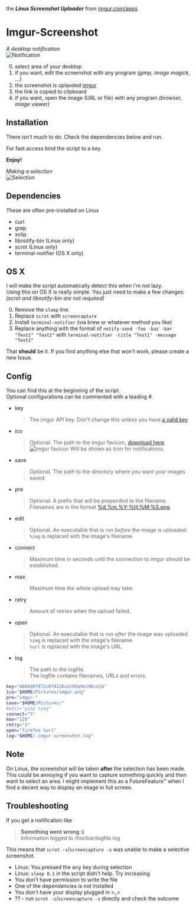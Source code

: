 the _**Linux Screenshot Uploader**_ from [imgur.com/apps](https://imgur.com/apps)
# Imgur-Screenshot
_A desktop notification_<br>
![Notification](http://i.imgur.com/TVQ20qY.png)


0. select area of your desktop
0. if you want, edit the screenshot with any program _(gimp, image magick, ...)_
0. the screenshot is uplaoded [imgur](https://imgur.com)
0. the link is copied to clipboard
0. if you want, open the image (URL or file) with any program _(browser, image viewer)_

Installation
----

There isn't much to do. Check the dependencies below and run.

For fast access bind the script to a key.

**Enjoy!**

_Making a selection_<br>
![Selection](http://i.imgur.com/mZlrX16.png)<br>

Dependencies
----

These are often pre-installed on Linux

* curl
* grep
* xclip
* libnotify-bin (Linux only)
* scrot (Linux only)
* terminal-notifier (OS X only)

OS X
----

I will make the script automatically detect this when i'm not lazy.<br>
Using this on OS X is really simple. You just need to make a few changes:<br>
_(scrot and libnotify-bin are not required)_

0. Remove the `sleep` line
0. Replace `scrot` with `screencapture`
0. Install `terminal-notifier` (via brew or whatever method you like)
0. Replace anything with the format of `notify-send -foo -baz -bar "Text1" "Text2"` with `terminal-notifier -title "Text1" -message "Text2"`

That **should** be it. If you find anything else that won't work, please create a new Issue.

Config
----


You can find this at the beginning of the script.<br>
Optional configurations can be commented with a leading #.

* key

  > The imgur API key. Don't change this unless you have [a valid key](http://api.imgur.com/#register)

* ico

  > Optional. The path to the imgur favicon, [download here](https://imgur.com/favicon.ico).<br>
     ![imgur favicon](https://imgur.com/favicon.ico) Will be shown as icon for notifications.

* save

  > Optional. The path to the directory where you want your images saved.

* pre

  > Optional. A prefix that will be prepended to the filename. Filenames are in the format [%d.%m.%Y-%H:%M:%S.png](http://www.manpages.info/linux/date.1.html).

* edit

  > Optional. An executable that is run *before* the image is uploaded.<br>
  > `%img` is replaced with the image's filename.

* connect

  > Maximum time in seconds until the connection to imgur should be established.

* max

  > Maximum time the whole upload may take.

* retry

  > Amount of retries when the upload failed.

* open

  > Optional. An executable that is run *after* the image was uploaded.<br>
  > `%img` is replaced with the image's filename.<br>
  > `%url` is replaced with the image's URL.

* log

  > The path to the logfile.<br>
  > The logfile contains filenames, URLs and errors.

```bash
key="486690f872c678126a2c09a9e196ce1b"
ico="$HOME/Pictures/imgur.png"
pre="imgur-"
save="$HOME/Pictures/"
#edit="gimp %img"
connect="5"
max="120"
retry="1"
open="firefox %url"
log="$HOME/.imgur-screenshot.log"
```

Note
----

On Linux, the screenshot will be taken **after** the selection has been made. This could be annoying if you want to capture something quickly and _then_ want to select an area. I might implement this as a FutureFeature™ when I find a decent way to display an image in full screen.

Troubleshooting
----

If you get a notification like

> **Something went wrong :(<br>**
> Information logged to /foo/bar/logfile.log

This means that `scrot -s`/`screencapture -s` was unable to make a selective screenshot.

* Linux: You pressed the <kbd>any</kbd> key during selection
* Linux: `sleep 0.1` in the script didn't help. Try increasing
* You don't have permission to write the file
* One of the dependencies is not installed
* You don't have your display plugged in >_<
* ?? - run `scrot -s`/`screencapture -s` directly and check the outcome
